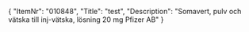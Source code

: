 {
  "ItemNr": "010848",
  "Title": "test",
  "Description": "Somavert, pulv och vätska till inj-vätska, lösning 20 mg Pfizer AB"
}